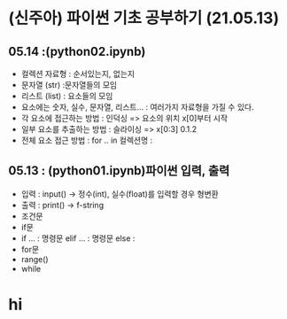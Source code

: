 # (신주아) 파이썬 기초 공부하기 (21.05.13)
## 05.14 :(python02.ipynb)
 + 컬렉션 자료형 : 순서있는지, 없는지
 + 문자열 (str) :문자열들의 모임
 + 리스트 (list) : 요소들의 모임
  + 요소에는 숫자, 실수, 문자열, 리스트... : 여러가지 자료형을 가질 수 있다.
  + 각 요소에 접근하는 방법 : 인덕싱 => 요소의 위치 x[0]부터 시작
  + 일부 요소를 추출하는 방법 : 슬라이싱 => x[0:3] 0.1.2
  + 전체 요소 접근 방법 : for .. in 컬렉션명 :


## 05.13 : (python01.ipynb)파이썬 입력, 출력
+ 입력 : input() -> 정수(int), 실수(float)를 입력할 경우 형변환
+ 출력 : print() -> f-string
+ 조건문
+ if문
 + if ... : 명령문 elif ... : 명령문 else :
+ for문
 + range()
 + while

# hi
